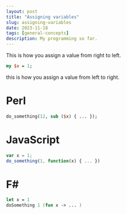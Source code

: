 ```yaml
---
layout: post
title: "Assigning variables"
slug: assigning-variables
date: 2023-11-18
tags: [general-concepts]
description: My programming so far.
---
```


This is how you assign a value from right to left.

```perl
my $x = 1;
```

this is how you assign a value from left to right.

# Perl

```perl
do_something(12, sub ($x) { ... });
```

# JavaScript

```js
var x = 1;
do_something(1, function(x) { ... })
```

# F#

```fsharp
let x = 1
doSomething 1 (fun x -> ... )
```
